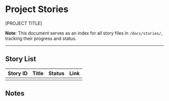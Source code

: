 # Project Stories

[PROJECT TITLE]

**Note**: This document serves as an index for all story files in `/docs/stories/`, tracking their progress and status.

---

## Story List
| Story ID | Title                | Status    | Link                       |
|----------|----------------------|-----------|----------------------------|
|          |                      |           |                            |

## Notes